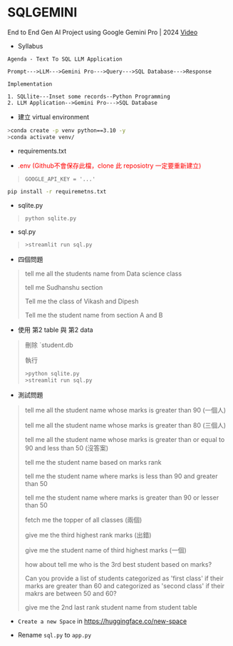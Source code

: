 # SQLGEMINI
End to End Gen AI Project using Google Gemini Pro | 2024 [Video](https://www.youtube.com/watch?v=7uR3JFYOa7s)

* Syllabus
```
Agenda - Text To SQL LLM Application

Prompt--->LLM--->Gemini Pro--->Query--->SQL Database--->Response

Implementation

1. SQLlite---Inset some records--Python Programming
2. LLM Application-->Gemini Pro--->SQL Database
```

* 建立 virtual environment
```bash
>conda create -p venv python==3.10 -y 
>conda activate venv/
```

* requirements.txt

* <font color="red">.env (Github不會保存此檔，clone 此 reposiotry 一定要重新建立)</font>
> ``` 
> GOOGLE_API_KEY = '...'
> ```

```bash
pip install -r requiremetns.txt
```

* sqlite.py

> ```python
> python sqlite.py
> ```

* sql.py
> ```bash
> >streamlit run sql.py
> ```

* 四個問題
> tell me all the students name from Data science class
> 
> tell me Sudhanshu section
> 
> Tell me the class of Vikash and Dipesh
> 
> Tell me the student name from section A and B

* 使用 第2 table 與 第2 data
> 刪除 `student.db
>
> 執行
> ```python
> >python sqlite.py
> >streamlit run sql.py
> ```  

* 測試問題
>tell me all the student name whose marks is greater than 90 (一個人)
>
>tell me all the student name whose marks is greater than 80 (三個人)
>
>tell me all the student name whose marks is greater than or equal to 90 and less than 50 (沒答案)
>
>tell me the student name based on marks rank
>
>tell me the student name where marks is less than 90 and greater than 50
>
>tell me the student name where marks is greater than 90 or lesser than 50
>
>fetch me the topper of all classes (兩個)
>
>give me the third highest rank marks (出錯)
>
>give me the student name of third highest marks (一個)
>
>how about tell me who is the 3rd best student based on marks?
>
>Can you provide a list of students categorized as 'first class' if their marks are greater than 60 and categorized as 'second class' if their makrs are between 50 and 60?
>
>give me the 2nd last rank student name from student table

* `Create a new Space` in https://huggingface.co/new-space

* Rename `sql.py` to `app.py`